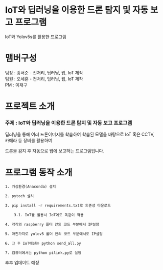 # IoT와 딥러닝을 이용한 드론 탐지 및 자동 보고 프로그램
IoT와 Yolov5s를 활용한 프로그램

# 맴버구성
팀장 : 강서준 - 전처리, 딥러닝, 웹, IoT 제작  
팀원 : 오세훈 - 전처리, 딥러닝, 웹, IoT 제작  
PM : 이재구

# 프로젝트 소개
### 주제 : IoT와 딥러닝을 이용한 드론 탐지 및 자동 보고 프로그램
딥러닝을 통해 여러 드론이미지를 학습하여 학습된 모델을 바탕으로 IoT 혹은 CCTV, 카메라 등 장비를 활용하여

드론을 감지 후 자동으로 웹에 보고하는 프로그램입니다.

# 프로그램 동작 소개
    1. 가상환경(Anaconda) 설치

    2. pytoch 설치

    3. pip install -r requirements.txt로 의존성 다운로드

        3-1. IoT를 활용시 IoT에도 똑같이 적용

    4. 각각의 raspberry 폴더 안의 코드 부분에서 IP설정

    5. 마찬가지로 yolov5 폴더 안의 코드 부분에서도 IP설정

    6. 그 후 IoT에선는 python send_all.py

    7. 컴퓨터에서는 python pilink.py로 실행

추후 업데이트 예정